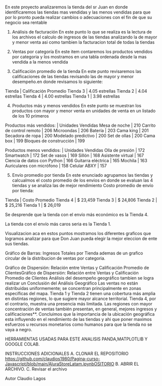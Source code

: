 En este proyecto analizaremos la tienda del sr Juan en donde identificaremos las tiendas mas vendidas y las menos vendidas para que por lo pronto pueda realizar cambios o adecuaciones con el fin de que su negocio sea rentable

1. Análisis de facturación
En este punto lo que se realiza es la lectura de los archivos el calculo de ingresos de las tiendas analizando la de mayor y menor venta asi como tambien la facturacion total de todas la tiendas

2. Ventas por categoría
En este item contaremos los productos vendidos por categoria y los mostramos en una tabla ordenada desde la mas vendida a la menos vendida

3. Calificación promedio de la tienda
En este punto revisaremos las calificaciones de las tiendas revisando las de mayor y menor desempeño.en donde revisamos lo siguiente:

Tienda | Calificación Promedio
Tienda 3 | 4.05 estrellas
Tienda 2 | 4.04 estrellas
Tienda 4 | 4.00 estrellas
Tienda 1 | 3.98 estrellas

4. Productos más y menos vendidos
En este punto se muestran los productos con mayor y menor venta
en unidades de venta en un listado de los 10 primeros

Productos más vendidos: | Unidades Vendidas
Mesa de noche | 210
Carrito de control remoto | 206
Microondas | 206
Batería | 203
Cama king | 201
Secadora de ropa | 200
Modelado predictivo | 200
Set de ollas | 200
Cama box | 199
Bloques de construcción | 199

Productos menos vendidos: | Unidades Vendidas
Olla de presión | 172
Smartwatch | 172
Set de vasos | 169
Sillón | 168
Asistente virtual | 167
Ciencia de datos con Python | 166
Guitarra eléctrica | 165
Mochila | 163
Auriculares con micrófono | 158
Celular ABXY | 157

5. Envío promedio por tienda
En este enunciado agrupamos las tiendas y calcualmos el costo promedio de los envios en donde se evaluan las 4 tiendas y se analiza las de mejor rendimiento
Costo promedio de envío por tienda:

Tienda | Costo Promedio
Tienda 4 | $ 23,459
Tienda 3 | $ 24,806
Tienda 2 | $ 25,216
Tienda 1 | $ 26,019

Se desprende que la tienda con el envío más económico es la Tienda 4.

La tienda con el envío más caros seria es la Tienda 1.

Visualizacion
aca en estos puntos mostramos los diferentes graficos que logramos analizar para que Don Juan pueda elegir la mejor eleccion de ente sus tiendas.

Gráfico de Barras: Ingresos Totales por Tienda
ademas de un grafico circular de la distribucion de ventas por categoria.

Gráfico de Dispersión: Relación entre Ventas y Calificación Promedio de ClientesGráfico de Dispersión: Relación entre Ventas y Calificación Promedio de Clientes
Análisis del desempeño geográfico
tambien se logra realizar un Conclusión del Análisis Geográfico
Las ventas no están distribuidas uniformemente; se concentran principalmente en zonas específicas del mapa.
Tienda 1 y Tienda 2 tienen una cobertura más amplia en distintas regiones, lo que sugiere mayor alcance territorial.
Tienda 4, por el contrario, muestra una presencia más limitada.
Las regiones con mayor concentración de ventas también presentan, en general, mejores ingresos y calificaciones**.
Concluimos que la importancia de la ubicación geográfica esta influyendo en el rendimiento de las tiendas y ahi que poner maximos esfuerzos u recursos monetarios como humanos para que la tienda no se vaya a negro.

HERRAMIENTAS USADAS PARA ESTE ANALISIS
PANDA,MATPLOTLIB Y GOOGLE COLAB.

INSTRUCCIONES ADICIONALES
A. CLONAR EL REPOSITORIO https://github.com/claudios1980/Pagina-curso-Javascript/blob/main/AluraStoreLatam.ipynbOSITORIO
B. ABRIR EL ARCHIVO.
C. Revisar el archivo

Autor Claudio Lagos
